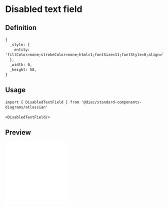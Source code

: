 # Disabled text field

## Definition

```
{
  _style: { 
    entity: 'fillColor=none;strokeColor=none;html=1;fontSize=11;fontStyle=0;align=left;fontColor=#B3BAC5;fontStyle=1;fontSize=11',
  },
  _width: 0,
  _height: 58,
}
```

## Usage

```
import { DisabledTextField } from '@diac/standard-components-diagrams/atlassian'

<DisabledTextField/>
```

## Preview

<img src="./disabled-text-field.png" width="200"/>
